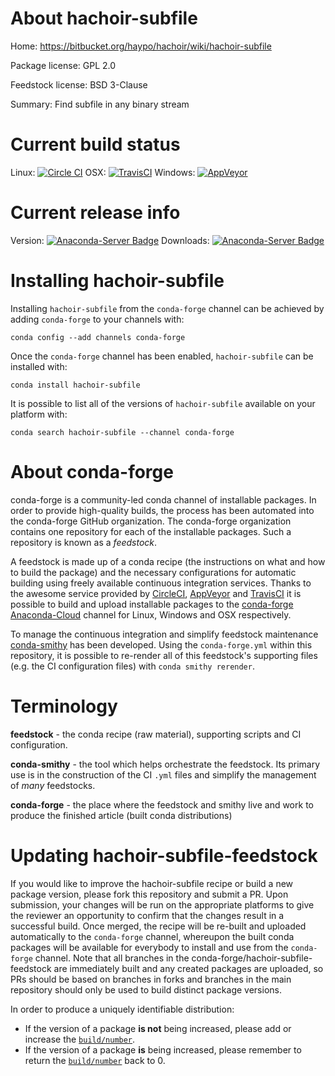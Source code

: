 About hachoir-subfile
=====================

Home: https://bitbucket.org/haypo/hachoir/wiki/hachoir-subfile

Package license: GPL 2.0

Feedstock license: BSD 3-Clause

Summary: Find subfile in any binary stream



Current build status
====================

Linux: [![Circle CI](https://circleci.com/gh/conda-forge/hachoir-subfile-feedstock.svg?style=shield)](https://circleci.com/gh/conda-forge/hachoir-subfile-feedstock)
OSX: [![TravisCI](https://travis-ci.org/conda-forge/hachoir-subfile-feedstock.svg?branch=master)](https://travis-ci.org/conda-forge/hachoir-subfile-feedstock)
Windows: [![AppVeyor](https://ci.appveyor.com/api/projects/status/github/conda-forge/hachoir-subfile-feedstock?svg=True)](https://ci.appveyor.com/project/conda-forge/hachoir-subfile-feedstock/branch/master)

Current release info
====================
Version: [![Anaconda-Server Badge](https://anaconda.org/conda-forge/hachoir-subfile/badges/version.svg)](https://anaconda.org/conda-forge/hachoir-subfile)
Downloads: [![Anaconda-Server Badge](https://anaconda.org/conda-forge/hachoir-subfile/badges/downloads.svg)](https://anaconda.org/conda-forge/hachoir-subfile)

Installing hachoir-subfile
==========================

Installing `hachoir-subfile` from the `conda-forge` channel can be achieved by adding `conda-forge` to your channels with:

```
conda config --add channels conda-forge
```

Once the `conda-forge` channel has been enabled, `hachoir-subfile` can be installed with:

```
conda install hachoir-subfile
```

It is possible to list all of the versions of `hachoir-subfile` available on your platform with:

```
conda search hachoir-subfile --channel conda-forge
```


About conda-forge
=================

conda-forge is a community-led conda channel of installable packages.
In order to provide high-quality builds, the process has been automated into the
conda-forge GitHub organization. The conda-forge organization contains one repository
for each of the installable packages. Such a repository is known as a *feedstock*.

A feedstock is made up of a conda recipe (the instructions on what and how to build
the package) and the necessary configurations for automatic building using freely
available continuous integration services. Thanks to the awesome service provided by
[CircleCI](https://circleci.com/), [AppVeyor](http://www.appveyor.com/)
and [TravisCI](https://travis-ci.org/) it is possible to build and upload installable
packages to the [conda-forge](https://anaconda.org/conda-forge)
[Anaconda-Cloud](http://docs.anaconda.org/) channel for Linux, Windows and OSX respectively.

To manage the continuous integration and simplify feedstock maintenance
[conda-smithy](http://github.com/conda-forge/conda-smithy) has been developed.
Using the ``conda-forge.yml`` within this repository, it is possible to re-render all of
this feedstock's supporting files (e.g. the CI configuration files) with ``conda smithy rerender``.


Terminology
===========

**feedstock** - the conda recipe (raw material), supporting scripts and CI configuration.

**conda-smithy** - the tool which helps orchestrate the feedstock.
                   Its primary use is in the construction of the CI ``.yml`` files
                   and simplify the management of *many* feedstocks.

**conda-forge** - the place where the feedstock and smithy live and work to
                  produce the finished article (built conda distributions)


Updating hachoir-subfile-feedstock
==================================

If you would like to improve the hachoir-subfile recipe or build a new
package version, please fork this repository and submit a PR. Upon submission,
your changes will be run on the appropriate platforms to give the reviewer an
opportunity to confirm that the changes result in a successful build. Once
merged, the recipe will be re-built and uploaded automatically to the
`conda-forge` channel, whereupon the built conda packages will be available for
everybody to install and use from the `conda-forge` channel.
Note that all branches in the conda-forge/hachoir-subfile-feedstock are
immediately built and any created packages are uploaded, so PRs should be based
on branches in forks and branches in the main repository should only be used to
build distinct package versions.

In order to produce a uniquely identifiable distribution:
 * If the version of a package **is not** being increased, please add or increase
   the [``build/number``](http://conda.pydata.org/docs/building/meta-yaml.html#build-number-and-string).
 * If the version of a package **is** being increased, please remember to return
   the [``build/number``](http://conda.pydata.org/docs/building/meta-yaml.html#build-number-and-string)
   back to 0.
